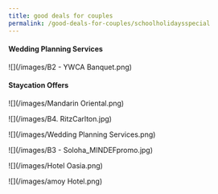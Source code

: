 ```yaml
---
title: good deals for couples
permalink: /good-deals-for-couples/schoolholidaysspecial
---
```

#### Wedding Planning Services

![](/images/B2 - YWCA Banquet.png)

#### Staycation Offers

![](/images/Mandarin Oriental.png)

![](/images/B4. RitzCarlton.jpg)

![](/images/Wedding Planning Services.png)

![](/images/B3 - Soloha_MINDEFpromo.jpg)

![](/images/Hotel Oasia.png)

![](/images/amoy Hotel.png)